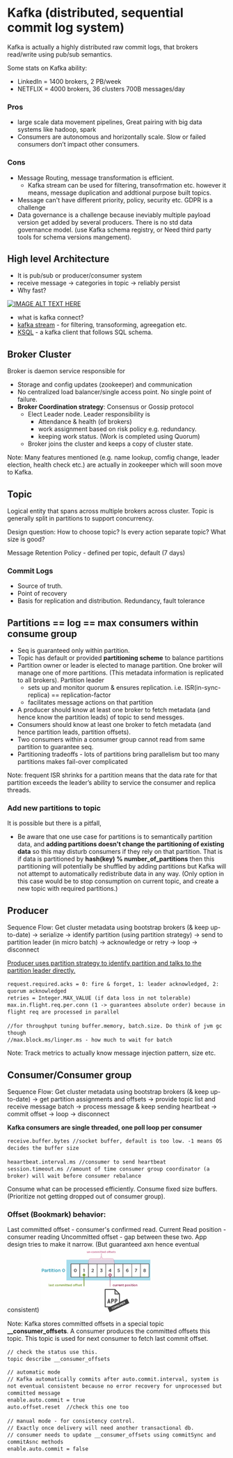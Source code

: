 # Kafka (distributed, sequential commit log system)

Kafka is actually a highly distributed raw commit logs, that brokers read/write using pub/sub semantics.

Some stats on Kafka ability:

- LinkedIn = 1400 brokers, 2 PB/week
- NETFLIX = 4000 brokers, 36 clusters 700B messages/day

### Pros

- large scale data movement pipelines, Great pairing with big data systems like hadoop, spark
- Consumers are autonomous and horizontally scale. Slow or failed consumers don’t impact other consumers.

### Cons

- Message Routing, message transformation is efficient.
  - Kafka stream can be used for filtering, transofrmation etc. however it means, message duplication and addtional purpose built topics.
- Message can't have different priority, policy, security etc. GDPR is a challenge
- Data governance is a challenge because ineviably multiple payload version get added by several producers. There is no std data governance model. (use Kafka schema registry, or Need third party tools for schema versions mangement).

## High level Architecture

- It is pub/sub or producer/consumer system
- receive message -> categories in topic -> reliably persist
- Why fast?

[![IMAGE ALT TEXT HERE](https://img.youtube.com/vi/UNUz1-msbOM/0.jpg)](https://www.youtube.com/watch?v=UNUz1-msbOM)

- what is kafka connect?
- <ins>kafka stream</ins> - for filtering, transoforming, agreegation etc.
- <ins>KSQL</ins> - a kafka client that follows SQL schema.

## Broker Cluster

Broker is daemon service responsible for

- Storage and config updates (zookeeper) and communication
- No centralized load balancer/single access point. No single point of failure.
- **Broker Coordination strategy**: Consensus or Gossip protocol
  - Elect Leader node. Leader responsibility is
    - Attendance & health (of brokers)
    - work assignment based on risk policy e.g. redundancy.
    - keeping work status. (Work is completed using Quorum)
  - Broker joins the cluster and keeps a copy of cluster state.

Note: Many features mentioned (e.g. name lookup, comfig change, leader election, health check etc.) are actually in zookeeper which will soon move to Kafka.

## Topic

Logical entity that spans across multiple brokers across cluster. Topic is generally split in partitions to support concurrency.

Design question: How to choose topic? Is every action separate topic? What size is good?

Message Retention Policy - defined per topic, default (7 days)

### Commit Logs

- Source of truth.
- Point of recovery
- Basis for replication and distribution. Redundancy, fault tolerance

## Partitions == log == max consumers within consume group

- Seq is guaranteed only within partition.
- Topic has default or provided **partitioning scheme** to balance partitions
- Partition owner or leader is elected to manage partition. One broker will manage one of more partitions. (This metadata information is replicated to all brokers). Partition leader
  - sets up and monitor quorum & ensures replication. i.e. ISR(in-sync-replica) == replication-factor
  - facilitates message actions on that partition
- A producer should know at least one broker to fetch metadata (and hence know the partition leads) of topic to send messges.
- Consumers should know at least one broker to fetch metadata (and hence partition leads, partition offsets).
- Two consumers within a consumer group cannot read from same partition to guarantee seq.
- Partitioning tradeoffs - lots of partitions bring parallelism but too many partitions makes fail-over complicated

Note: frequent ISR shrinks for a partition means that the data rate for that partition exceeds the leader’s ability to service the consumer and replica threads.

### Add new partitions to topic

It is possible but there is a pitfall,

- Be aware that one use case for partitions is to semantically partition data, and **adding partitions doesn't change the partitioning of existing data** so this may disturb consumers if they rely on that partition. That is if data is partitioned by **hash(key) % number_of_partitions** then this partitioning will potentially be shuffled by adding partitions but Kafka will not attempt to automatically redistribute data in any way.
  (Only option in this case would be to stop consumption on current topic, and create a new topic with required partitions.)

## Producer

Sequence Flow: Get cluster metadata using bootstrap brokers (& keep up-to-date) -> serialize -> identify partition (using partition strategy) -> send to partition leader (in micro batch) -> acknowledge or retry -> loop -> disconnect

<ins>Producer uses partition strategy to identify partition and talks to the partition leader directly.</ins>

```properties
request.required.acks = 0: fire & forget, 1: leader acknowledged, 2: quorum acknowledged
retries = Integer.MAX_VALUE (if data loss in not tolerable)
max.in.flight.req.per.conn (1 -> guarantees absolute order) because in flight req are processed in parallel

//for throughput tuning buffer.memory, batch.size. Do think of jvm gc though
//max.block.ms/linger.ms - how much to wait for batch

```

Note: Track metrics to actually know message injection pattern, size etc.

## Consumer/Consumer group

Sequence Flow: Get cluster metadata using bootstrap brokers (& keep up-to-date) -> get partition assignments and offsets -> provide topic list and receive message batch -> process message & keep sending heartbeat -> commit offset -> loop -> disconnect

**Kafka consumers are single threaded, one poll loop per consumer**

```properties
receive.buffer.bytes //socket buffer, default is too low. -1 means OS decides the buffer size

heaartbeat.interval.ms //consumer to send heartbeat
session.timeout.ms //amount of time consumer group coordinator (a broker) will wait before consumer rebalance
```

Consume what can be processed efficiently. Consume fixed size buffers. (Prioritize not getting dropped out of consumer group).

### Offset (Bookmark) behavior:

Last committed offset - consumer's confirmed read.
Current Read position - consumer reading
Uncommitted offset - gap between these two. App design tries to make it narrow. (But guaranteed axn hence eventual consistent)
<img src="./resources/offsets1.png" alt="offset1" width="50%"/>

Note: Kafka stores committed offsets in a special topic **\_\_consumer_offsets**. A consumer produces the committed offsets this topic. This topic is used for next consumer to fetch last commit offset.

```properties
// check the status use this.
topic describe __consumer_offsets
```

```properties
// automatic mode
// Kafka automatically commits after auto.commit.interval, system is not eventual consistent because no error recovery for unprocessed but committed message
enable.auto.commit = true
auto.offset.reset  //check this one too

// manual mode - for consistency control.
// Exactly once delivery will need another transactional db.
// consumer needs to update __consumer_offsets using commitSync and commitAsnc methods
enable.auto.commit = false

```
